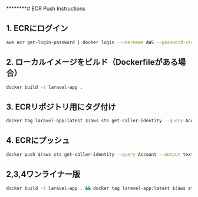 ********# ECR Push Instructions

## 1. ECRにログイン
```bash
aws ecr get-login-password | docker login --username AWS --password-stdin $(aws sts get-caller-identity --query Account --output text).dkr.ecr.$(aws configure get region).amazonaws.com
```

## 2. ローカルイメージをビルド（Dockerfileがある場合）
```bash
docker build -t laravel-app .
```

## 3. ECRリポジトリ用にタグ付け
```bash
docker tag laravel-app:latest $(aws sts get-caller-identity --query Account --output text).dkr.ecr.$(aws configure get region).amazonaws.com/laravel-app:latest
```

## 4. ECRにプッシュ
```bash
docker push $(aws sts get-caller-identity --query Account --output text).dkr.ecr.$(aws configure get region).amazonaws.com/laravel-app:latest
```

## 2,3,4ワンライナー版
```bash
docker build -t laravel-app . && docker tag laravel-app:latest $(aws sts get-caller-identity --query Account --output text).dkr.ecr.$(aws configure get region).amazonaws.com/laravel-app:latest && docker push $(aws sts get-caller-identity --query Account --output text).dkr.ecr.$(aws configure get region).amazonaws.com/laravel-app:latest
```